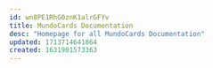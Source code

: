```yaml
---
id: wn8PE1RhG0znK1alrGFYv
title: MundoCards Documentation
desc: "Homepage for all MundoCards Documentation"
updated: 1713714641864
created: 1631901573363
---
```


